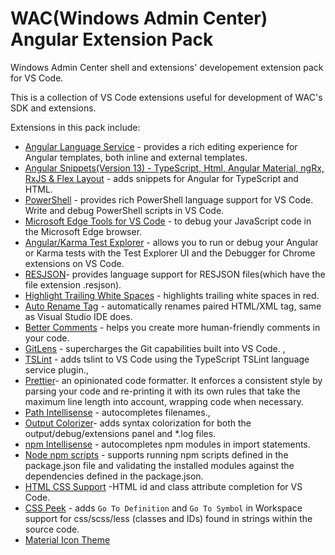 # WAC(Windows Admin Center) Angular Extension Pack
Windows Admin Center shell and extensions' developement extension pack for VS Code.

This is a collection of VS Code extensions useful for development of WAC's SDK and extensions.

Extensions in this pack include:
- [Angular Language Service](https://marketplace.visualstudio.com/items?itemName=Angular.ng-template) - provides a rich editing experience for Angular templates, both inline and external templates.
- [Angular Snippets(Version 13) - TypeScript, Html, Angular Material, ngRx, RxJS & Flex Layout](https://marketplace.visualstudio.com/items?itemName=johnpapa.Angular2) - adds snippets for Angular for TypeScript and HTML.
- [PowerShell](https://marketplace.visualstudio.com/items?itemName=ms-vscode.PowerShell) - provides rich PowerShell language support for VS Code. Write and debug PowerShell scripts in VS Code.
- [Microsoft Edge Tools for VS Code](https://marketplace.visualstudio.com/items?itemName=ms-edgedevtools.vscode-edge-devtools) -  to debug your JavaScript code in the Microsoft Edge browser.
- [Angular/Karma Test Explorer](https://marketplace.visualstudio.com/items?itemName=raagh.angular-karma-test-explorer) - allows you to run or debug your Angular or Karma tests with the Test Explorer UI and the Debugger for Chrome extensions on VS Code.
- [RESJSON](https://marketplace.visualstudio.com/items?itemName=cmwendwa.resjson)- provides language support for RESJSON files(which have the file extension .resjson).
- [Highlight Trailing White Spaces](https://marketplace.visualstudio.com/items?itemName=ybaumes.highlight-trailing-white-spaces) -  highlights trailing white spaces in red.
- [Auto Rename Tag](https://marketplace.visualstudio.com/items?itemName=formulahendry.auto-rename-tag) - automatically renames paired HTML/XML tag, same as Visual Studio IDE does.
- [Better Comments](https://marketplace.visualstudio.com/items?itemName=aaron-bond.better-comments) - helps you create more human-friendly comments in your code.
- [GitLens](https://marketplace.visualstudio.com/items?itemName=eamodio.gitlens) - supercharges the Git capabilities built into VS Code. ,
- [TSLint](https://marketplace.visualstudio.com/items?itemName=ms-vscode.vscode-typescript-tslint-plugin) - adds tslint to VS Code using the TypeScript TSLint language service plugin.,
- [Prettier](https://marketplace.visualstudio.com/items?itemName=esbenp.prettier-vscode)- an opinionated code formatter. It enforces a consistent style by parsing your code and re-printing it with its own rules that take the maximum line length into account, wrapping code when necessary.
- [Path Intellisense](https://marketplace.visualstudio.com/items?itemName=christian-kohler.path-intellisense) - autocompletes filenames.,
- [Output Colorizer](https://marketplace.visualstudio.com/items?itemName=IBM.output-colorizer)- adds syntax colorization for both the output/debug/extensions panel and *.log files.
- [npm Intellisense](https://marketplace.visualstudio.com/items?itemName=christian-kohler.npm-intellisense) - autocompletes npm modules in import statements.
- [Node npm scripts](https://marketplace.visualstudio.com/items?itemName=eg2.vscode-npm-script) -  supports running npm scripts defined in the package.json file and validating the installed modules against the dependencies defined in the package.json.
- [HTML CSS Support](https://marketplace.visualstudio.com/items?itemName=ecmel.vscode-html-css) -HTML id and class attribute completion for VS Code.
- [CSS Peek](https://marketplace.visualstudio.com/items?itemName=pranaygp.vscode-css-peek) - adds `Go To Definition` and `Go To Symbol` in Workspace support for css/scss/less (classes and IDs) found in strings within the source code.
- [Material Icon Theme](https://marketplace.visualstudio.com/items?itemName=PKief.material-icon-theme)
